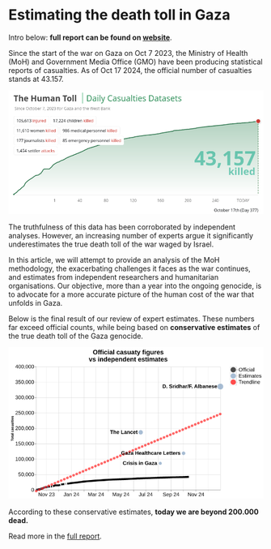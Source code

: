 # Estimating the death toll in Gaza

Intro below: **full report can be found on [website](https://dataactivists.org/estimating_death_toll_of_war_on_gaza/)**.

Since the start of the war on Gaza on Oct 7 2023, the Ministry of Health (MoH) and Government Media Office (GMO) have been producing statistical reports of casualties. As of Oct 17 2024, the official number of casualties stands at 43.157.

![](./charts/official_moh_counts.png)

The truthfulness of this data has been corroborated by independent analyses. However, an increasing number of experts argue it significantly underestimates the true death toll of the war waged by Israel.

In this article, we will attempt to provide an analysis of the MoH methodology, the exacerbating challenges it faces as the war continues, and estimates from independent researchers and humanitarian organisations. Our objective, more than a year into the ongoing genocide, is to advocate for a more accurate picture of the human cost of the war that unfolds in Gaza.

Below is the final result of our review of expert estimates. These numbers far exceed official counts, while being based on **conservative estimates** of the true death toll of the Gaza genocide.

![](./charts/official_vs_estimates.png)

According to these conservative estimates, **today we are beyond 200.000 dead.**

Read more in the [full report](https://dataactivists.org/estimating_death_toll_of_war_on_gaza/).
